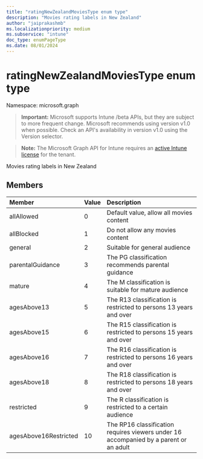 ```yaml
---
title: "ratingNewZealandMoviesType enum type"
description: "Movies rating labels in New Zealand"
author: "jaiprakashmb"
ms.localizationpriority: medium
ms.subservice: "intune"
doc_type: enumPageType
ms.date: 08/01/2024
---
```


# ratingNewZealandMoviesType enum type

Namespace: microsoft.graph

> **Important:** Microsoft supports Intune /beta APIs, but they are subject to more frequent change. Microsoft recommends using version v1.0 when possible. Check an API's availability in version v1.0 using the Version selector.

> **Note:** The Microsoft Graph API for Intune requires an [active Intune license](https://go.microsoft.com/fwlink/?linkid=839381) for the tenant.

Movies rating labels in New Zealand

## Members
|Member|Value|Description|
|:---|:---|:---|
|allAllowed|0|Default value, allow all movies content|
|allBlocked|1|Do not allow any movies content|
|general|2|Suitable for general audience|
|parentalGuidance|3|The PG classification recommends parental guidance|
|mature|4|The M classification is suitable for mature audience|
|agesAbove13|5|The R13 classification is restricted to persons 13 years and over|
|agesAbove15|6|The R15 classification is restricted to persons 15 years and over|
|agesAbove16|7|The R16 classification is restricted to persons 16 years and over|
|agesAbove18|8|The R18 classification is restricted to persons 18 years and over|
|restricted|9|The R classification is restricted to a certain audience|
|agesAbove16Restricted|10|The RP16 classification requires viewers under 16 accompanied by a parent or an adult|